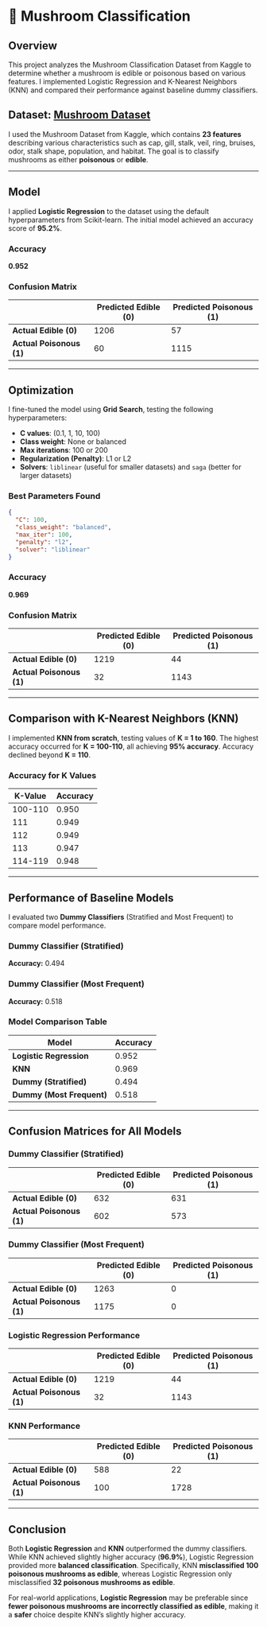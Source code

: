 # 🍄 Mushroom Classification
## Overview
This project analyzes the Mushroom Classification Dataset from Kaggle to determine whether a mushroom is edible or poisonous based on various features. I implemented Logistic Regression and K-Nearest Neighbors (KNN) and compared their performance against baseline dummy classifiers.

## Dataset: [Mushroom Dataset](https://www.kaggle.com/datasets/uciml/mushroom-classification?resource=download)

I used the Mushroom Dataset from Kaggle, which contains **23 features** describing various characteristics such as cap, gill, stalk, veil, ring, bruises, odor, stalk shape, population, and habitat. The goal is to classify mushrooms as either **poisonous** or **edible**.

---

## Model

I applied **Logistic Regression** to the dataset using the default hyperparameters from Scikit-learn. The initial model achieved an accuracy score of **95.2%**.

### Accuracy

**0.952**

### Confusion Matrix

|                      | Predicted Edible (0) | Predicted Poisonous (1) |
|----------------------|----------------------|-------------------------|
| **Actual Edible (0)**    | 1206                 | 57                      |
| **Actual Poisonous (1)** | 60                   | 1115                    |

---

## Optimization

I fine-tuned the model using **Grid Search**, testing the following hyperparameters:
- **C values**: (0.1, 1, 10, 100)
- **Class weight**: None or balanced
- **Max iterations**: 100 or 200
- **Regularization (Penalty)**: L1 or L2
- **Solvers**: `liblinear` (useful for smaller datasets) and `saga` (better for larger datasets)

### Best Parameters Found

```json
{
  "C": 100,
  "class_weight": "balanced",
  "max_iter": 100,
  "penalty": "l2",
  "solver": "liblinear"
}
```

### Accuracy

**0.969**

### Confusion Matrix

|                      | Predicted Edible (0) | Predicted Poisonous (1) |
|----------------------|----------------------|-------------------------|
| **Actual Edible (0)**    | 1219                 | 44                      |
| **Actual Poisonous (1)** | 32                   | 1143                    |

---

## Comparison with K-Nearest Neighbors (KNN)

I implemented **KNN from scratch**, testing values of **K = 1 to 160**. The highest accuracy occurred for **K = 100-110**, all achieving **95% accuracy**. Accuracy declined beyond **K = 110**.

### Accuracy for K Values

| K-Value | Accuracy |
|---------|----------|
| 100-110 | 0.950    |
| 111     | 0.949    |
| 112     | 0.949    |
| 113     | 0.947    |
| 114-119 | 0.948    |

---

## Performance of Baseline Models

I evaluated two **Dummy Classifiers** (Stratified and Most Frequent) to compare model performance.

### Dummy Classifier (Stratified)

**Accuracy:** 0.494

### Dummy Classifier (Most Frequent)

**Accuracy:** 0.518

### Model Comparison Table

| Model                | Accuracy |
|----------------------|----------|
| **Logistic Regression** | 0.952    |
| **KNN**                  | 0.969    |
| **Dummy (Stratified)**   | 0.494    |
| **Dummy (Most Frequent)**| 0.518    |

---

## Confusion Matrices for All Models

### Dummy Classifier (Stratified)

|                      | Predicted Edible (0) | Predicted Poisonous (1) |
|----------------------|----------------------|-------------------------|
| **Actual Edible (0)**    | 632                  | 631                     |
| **Actual Poisonous (1)** | 602                  | 573                     |

### Dummy Classifier (Most Frequent)

|                      | Predicted Edible (0) | Predicted Poisonous (1) |
|----------------------|----------------------|-------------------------|
| **Actual Edible (0)**    | 1263                 | 0                       |
| **Actual Poisonous (1)** | 1175                 | 0                       |

### Logistic Regression Performance

|                      | Predicted Edible (0) | Predicted Poisonous (1) |
|----------------------|----------------------|-------------------------|
| **Actual Edible (0)**    | 1219                 | 44                      |
| **Actual Poisonous (1)** | 32                   | 1143                    |

### KNN Performance

|                      | Predicted Edible (0) | Predicted Poisonous (1) |
|----------------------|----------------------|-------------------------|
| **Actual Edible (0)**    | 588                  | 22                      |
| **Actual Poisonous (1)** | 100                  | 1728                    |

---

## Conclusion

Both **Logistic Regression** and **KNN** outperformed the dummy classifiers. While KNN achieved slightly higher accuracy (**96.9%**), Logistic Regression provided more **balanced classification**. Specifically, KNN **misclassified 100 poisonous mushrooms as edible**, whereas Logistic Regression only misclassified **32 poisonous mushrooms as edible**.

For real-world applications, **Logistic Regression** may be preferable since **fewer poisonous mushrooms are incorrectly classified as edible**, making it a **safer** choice despite KNN’s slightly higher accuracy.

